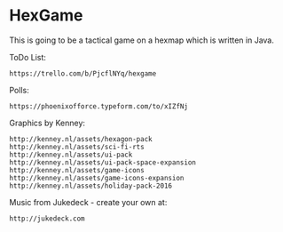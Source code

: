 # HexGame

This is going to be a tactical game on a hexmap which is written in Java.

ToDo List:
  
	https://trello.com/b/PjcflNYq/hexgame

Polls:

	https://phoenixofforce.typeform.com/to/xIZfNj

Graphics by Kenney:

	http://kenney.nl/assets/hexagon-pack
	http://kenney.nl/assets/sci-fi-rts
	http://kenney.nl/assets/ui-pack
	http://kenney.nl/assets/ui-pack-space-expansion
	http://kenney.nl/assets/game-icons
	http://kenney.nl/assets/game-icons-expansion
	http://kenney.nl/assets/holiday-pack-2016
	
Music from Jukedeck - create your own at:
		
	http://jukedeck.com
